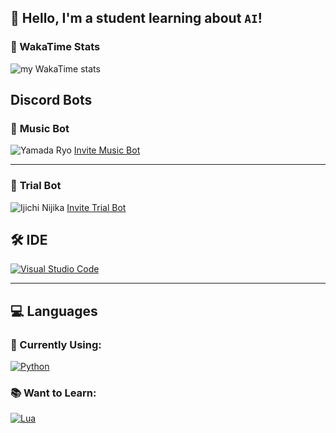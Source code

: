 ## 👋 Hello, I'm a student learning about `AI`!

### 📝 WakaTime Stats
![my WakaTime stats](https://github-readme-stats.vercel.app/api/wakatime?username=pymood1)


## Discord Bots

### 🎵 **Music Bot** 
![Yamada Ryo](https://github.com/pymood1/Assets/raw/main/Ryo.png)
[Invite Music Bot](https://discord.com/oauth2/authorize?client_id=1297908060509044746&permissions=3147776&integration_type=0&scope=bot+applications.commands)

---

### 🤖 **Trial Bot**
![Ijichi Nijika](https://github.com/pymood1/Assets/raw/main/Nijika.png)
[Invite Trial Bot](https://discord.com/oauth2/authorize?client_id=1300068046613778453&permissions=2048&integration_type=0&scope=bot+applications.commands)


## 🛠️ IDE

[![Visual Studio Code](https://img.shields.io/badge/Visual%20Studio%20Code-0078d7.svg?style=for-the-badge&logo=visual-studio-code&logoColor=white)](https://code.visualstudio.com/)

---

## 💻 Languages

### 🔧 Currently Using:
[![Python](https://img.shields.io/badge/python-3670A0?style=for-the-badge&logo=python&logoColor=ffdd54)](https://www.python.org/)

### 📚 Want to Learn:
[![Lua](https://img.shields.io/badge/Lua-%232C2D72.svg?style=for-the-badge&logo=lua&logoColor=white)](https://www.lua.org/)
